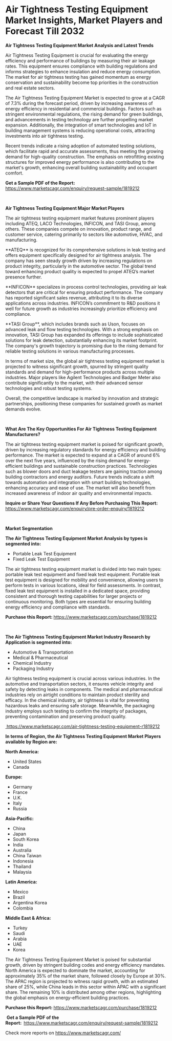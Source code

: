 <p><h1>Air Tightness Testing Equipment Market Insights, Market Players and Forecast Till 2032</h1></p><p><strong>Air Tightness Testing Equipment Market Analysis and Latest Trends</strong></p>
<p><p>Air Tightness Testing Equipment is crucial for evaluating the energy efficiency and performance of buildings by measuring their air leakage rates. This equipment ensures compliance with building regulations and informs strategies to enhance insulation and reduce energy consumption. The market for air tightness testing has gained momentum as energy conservation and sustainability become top priorities in the construction and real estate sectors.</p><p>The Air Tightness Testing Equipment Market is expected to grow at a CAGR of 7.3% during the forecast period, driven by increasing awareness of energy efficiency in residential and commercial buildings. Factors such as stringent environmental regulations, the rising demand for green buildings, and advancements in testing technology are further propelling market expansion. Additionally, the integration of smart technologies and IoT in building management systems is reducing operational costs, attracting investments into air tightness testing.</p><p>Recent trends indicate a rising adoption of automated testing solutions, which facilitate rapid and accurate assessments, thus meeting the growing demand for high-quality construction. The emphasis on retrofitting existing structures for improved energy performance is also contributing to the market's growth, enhancing overall building sustainability and occupant comfort.</p></p>
<p><strong>Get a Sample PDF of the Report:&nbsp;</strong> <a href="https://www.marketscagr.com/enquiry/request-sample/1819212?utm_campaign=2339&utm_medium=2&utm_source=Github&utm_content=ia&utm_term=18022025&utm_id=air-tightness-testing-equipment">https://www.marketscagr.com/enquiry/request-sample/1819212</a></p>
<p>&nbsp;</p>
<p><strong>Air Tightness Testing Equipment Major Market Players</strong></p>
<p><p>The air tightness testing equipment market features prominent players including ATEQ, LACO Technologies, INFICON, and TASI Group, among others. These companies compete on innovation, product range, and customer service, catering primarily to sectors like automotive, HVAC, and manufacturing.</p><p>**ATEQ** is recognized for its comprehensive solutions in leak testing and offers equipment specifically designed for air tightness analysis. The company has seen steady growth driven by increasing regulations on product integrity, particularly in the automotive sector. The global trend toward enhancing product quality is expected to propel ATEQ’s market presence further.</p><p>**INFICON** specializes in process control technologies, providing air leak detectors that are critical for ensuring product performance. The company has reported significant sales revenue, attributing it to its diverse applications across industries. INFICON’s commitment to R&D positions it well for future growth as industries increasingly prioritize efficiency and compliance.</p><p>**TASI Group**, which includes brands such as Uson, focuses on advanced leak and flow testing technologies. With a strong emphasis on innovation, TASI Group has expanded its offerings to include sophisticated solutions for leak detection, substantially enhancing its market footprint. The company's growth trajectory is promising due to the rising demand for reliable testing solutions in various manufacturing processes.</p><p>In terms of market size, the global air tightness testing equipment market is projected to witness significant growth, spurred by stringent quality standards and demand for high-performance products across multiple industries. Major players like Agilent Technologies and Badger Meter also contribute significantly to the market, with their advanced sensor technologies and robust testing systems.</p><p>Overall, the competitive landscape is marked by innovation and strategic partnerships, positioning these companies for sustained growth as market demands evolve.</p></p>
<p>&nbsp;</p>
<p><strong>What Are The Key Opportunities For Air Tightness Testing Equipment Manufacturers?</strong></p>
<p><p>The air tightness testing equipment market is poised for significant growth, driven by increasing regulatory standards for energy efficiency and building performance. The market is expected to expand at a CAGR of around 6% over the next five years, influenced by the rising demand for energy-efficient buildings and sustainable construction practices. Technologies such as blower doors and duct leakage testers are gaining traction among building contractors and energy auditors. Future trends indicate a shift towards automation and integration with smart building technologies, enhancing accuracy and ease of use. The market will also benefit from increased awareness of indoor air quality and environmental impacts.</p></p>
<p><strong>Inquire or Share Your Questions If Any Before Purchasing This Report:</strong> <a href="https://www.marketscagr.com/enquiry/pre-order-enquiry/1819212?utm_campaign=2339&utm_medium=2&utm_source=Github&utm_content=ia&utm_term=18022025&utm_id=air-tightness-testing-equipment">https://www.marketscagr.com/enquiry/pre-order-enquiry/1819212</a></p>
<p>&nbsp;</p>
<p><strong>Market Segmentation</strong></p>
<p><strong>The Air Tightness Testing Equipment Market Analysis by types is segmented into:</strong></p>
<p><ul><li>Portable Leak Test Equipment</li><li>Fixed Leak Test Equipment</li></ul></p>
<p><p>The air tightness testing equipment market is divided into two main types: portable leak test equipment and fixed leak test equipment. Portable leak test equipment is designed for mobility and convenience, allowing users to perform tests in various locations, ideal for field assessments. In contrast, fixed leak test equipment is installed in a dedicated space, providing consistent and thorough testing capabilities for larger projects or continuous monitoring. Both types are essential for ensuring building energy efficiency and compliance with standards.</p></p>
<p><strong>Purchase this Report:&nbsp;</strong><a href="https://www.marketscagr.com/purchase/1819212?utm_campaign=2339&utm_medium=2&utm_source=Github&utm_content=ia&utm_term=18022025&utm_id=air-tightness-testing-equipment">https://www.marketscagr.com/purchase/1819212</a></p>
<p>&nbsp;</p>
<p><strong>The Air Tightness Testing Equipment Market Industry Research by Application is segmented into:</strong></p>
<p><ul><li>Automotive & Transportation</li><li>Medical & Pharmaceutical</li><li>Chemical Industry</li><li>Packaging Industry</li></ul></p>
<p><p>Air tightness testing equipment is crucial across various industries. In the automotive and transportation sectors, it ensures vehicle integrity and safety by detecting leaks in components. The medical and pharmaceutical industries rely on airtight conditions to maintain product sterility and efficacy. In the chemical industry, air tightness is vital for preventing hazardous leaks and ensuring safe storage. Meanwhile, the packaging industry employs such testing to confirm the integrity of packages, preventing contamination and preserving product quality.</p></p>
<p><a href="https://www.marketscagr.com/air-tightness-testing-equipment-r1819212?utm_campaign=2339&utm_medium=2&utm_source=Github&utm_content=ia&utm_term=18022025&utm_id=air-tightness-testing-equipment">&nbsp;https://www.marketscagr.com/air-tightness-testing-equipment-r1819212</a></p>
<p><strong>In terms of Region, the Air Tightness Testing Equipment Market Players available by Region are:</strong></p>
<p>
    <p> <strong> North America: </strong>
        <ul>
            <li>United States</li>
            <li>Canada</li>
        </ul>
        </p> 
    <p> <strong> Europe: </strong>
        <ul>
            <li>Germany</li>
            <li>France</li>
            <li>U.K.</li>
            <li>Italy</li>
            <li>Russia</li>
        </ul>
        </p> 
    <p> <strong> Asia-Pacific: </strong>
        <ul>
            <li>China</li>
            <li>Japan</li>
            <li>South Korea</li>
            <li>India</li>
            <li>Australia</li>
            <li>China Taiwan</li>
            <li>Indonesia</li>
            <li>Thailand</li>
            <li>Malaysia</li>
        </ul>
        </p> 
    <p> <strong> Latin America: </strong>
        <ul>
            <li>Mexico</li>
            <li>Brazil</li>
            <li>Argentina Korea</li>
            <li>Colombia</li>
        </ul>
        </p> 
    <p> <strong> Middle East & Africa: </strong>
        <ul>
            <li>Turkey</li>
            <li>Saudi</li>
            <li>Arabia</li>
            <li>UAE</li>
            <li>Korea</li>
        </ul>
    </p>
    </p>
<p><p>The Air Tightness Testing Equipment Market is poised for substantial growth, driven by stringent building codes and energy efficiency mandates. North America is expected to dominate the market, accounting for approximately 35% of the market share, followed closely by Europe at 30%. The APAC region is projected to witness rapid growth, with an estimated share of 25%, while China leads in this sector within APAC with a significant share. The remaining 10% is distributed among other regions, highlighting the global emphasis on energy-efficient building practices.</p></p>
<p><strong>Purchase this Report: </strong><a href="https://www.marketscagr.com/purchase/1819212?utm_campaign=2339&utm_medium=2&utm_source=Github&utm_content=ia&utm_term=18022025&utm_id=air-tightness-testing-equipment">https://www.marketscagr.com/purchase/1819212</a></p>
<p>&nbsp;<strong>Get a Sample PDF of the Report:&nbsp;&nbsp;</strong><a href="https://www.marketscagr.com/enquiry/request-sample/1819212?utm_campaign=2339&utm_medium=2&utm_source=Github&utm_content=ia&utm_term=18022025&utm_id=air-tightness-testing-equipment">https://www.marketscagr.com/enquiry/request-sample/1819212</a></p>
<p><strong></strong></p>
<p>Check more reports on <a href="https://www.marketscagr.com/?utm_campaign=2339&utm_medium=2&utm_source=Github&utm_content=ia&utm_term=18022025&utm_id=air-tightness-testing-equipment">https://www.marketscagr.com/</a></p>